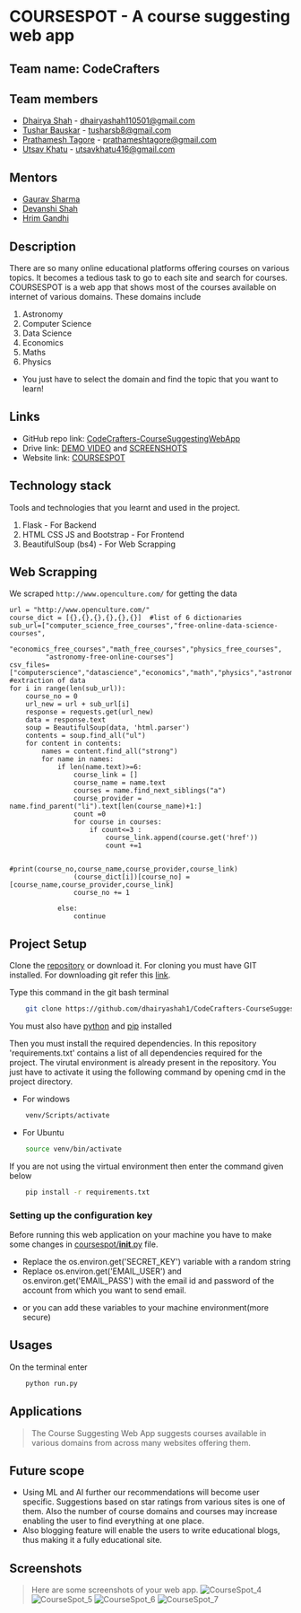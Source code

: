 # COURSESPOT - A course suggesting web app

## Team name: CodeCrafters

## Team members
* [Dhairya Shah](https://github.com/dhairyashah1) - dhairyashah110501@gmail.com
* [Tushar Bauskar](https://github.com/tusharb12-hash) - tusharsb8@gmail.com
* [Prathamesh Tagore](https://github.com/meshtag) - prathameshtagore@gmail.com
* [Utsav Khatu](https://github.com/utsavk28) - utsavkhatu416@gmail.com

## Mentors
* [Gaurav Sharma](https://github.com/Leovaldez42)
* [Devanshi Shah](https://github.com/Devanshi1500)
* [Hrim Gandhi](https://github.com/hrimG)

## Description
There are so many online educational platforms offering courses on various topics. It becomes a tedious task to go to each site and search for courses. COURSESPOT is a web app that shows most of the courses available on internet of various domains. These domains include
1. Astronomy 
2. Computer Science
3. Data Science
4. Economics
5. Maths
6. Physics

* You just have to select the domain and find the topic that you want to learn!

## Links
* GitHub repo link: [CodeCrafters-CourseSuggestingWebApp](https://github.com/dhairyashah1/CodeCrafters-CourseSuggestingWebApp)
* Drive link: [DEMO VIDEO](https://drive.google.com/file/d/1ZHcTog-5BTn41gTJkB6yAp1o6ARrfOn-/view?usp=sharing) and [SCREENSHOTS](https://drive.google.com/drive/folders/1EVDGG7TJdLYeWVfu_MmEzeDiW7QFqz2u)
* Website link: [COURSESPOT](https://coursespot.herokuapp.com)


## Technology stack

Tools and technologies that you learnt and used in the project.

1. Flask - For Backend
2. HTML CSS JS and Bootstrap - For Frontend
3. BeautifulSoup (bs4) - For Web Scrapping



## Web Scrapping

We scraped ```http://www.openculture.com/``` for getting the data


    url = "http://www.openculture.com/"
    course_dict = [{},{},{},{},{},{}]  #list of 6 dictionaries
    sub_url=["computer_science_free_courses","free-online-data-science-courses",
             "economics_free_courses","math_free_courses","physics_free_courses",
             "astronomy-free-online-courses"]
    csv_files=["computerscience","datascience","economics","math","physics","astronomy"]
    #extraction of data
    for i in range(len(sub_url)):
        course_no = 0
        url_new = url + sub_url[i]
        response = requests.get(url_new)
        data = response.text
        soup = BeautifulSoup(data, 'html.parser')
        contents = soup.find_all("ul")
        for content in contents:
            names = content.find_all("strong")
            for name in names:
                if len(name.text)>=6:
                    course_link = []
                    course_name = name.text
                    courses = name.find_next_siblings("a")
                    course_provider = name.find_parent("li").text[len(course_name)+1:]
                    count =0
                    for course in courses:
                        if count<=3 :
                            course_link.append(course.get('href'))
                            count +=1

                    #print(course_no,course_name,course_provider,course_link)
                    (course_dict[i])[course_no] = [course_name,course_provider,course_link]
                    course_no += 1

                else:
                    continue 

## Project Setup
Clone the [repository](https://github.com/dhairyashah1/CodeCrafters-CourseSuggestingWebApp) or download it. For cloning you must have GIT installed. For downloading git refer this [link](https://git-scm.com/downloads).

Type this command in the git bash terminal
```bash
    git clone https://github.com/dhairyashah1/CodeCrafters-CourseSuggestingWebApp
```

You must also have [python](https://www.python.org/downloads/) and [pip](https://pip.pypa.io/en/stable/installing/) installed

Then you must install the required dependencies. In this repository 'requirements.txt' contains a list of all dependencies required for the project.
The virutal environment is already present in the repository. You just have to activate it using the following command by opening cmd in the project directory.
* For windows
```bash
    venv/Scripts/activate
```
* For Ubuntu
```bash
    source venv/bin/activate
```
If you are not using the virtual environment then enter the command given below
```bash
    pip install -r requirements.txt
```

### Setting up the configuration key
Before running this web application on your machine you have to make some changes in [coursespot/__init__.py](coursespot/__init__.py) file.
* Replace the os.environ.get('SECRET_KEY') variable with a random string
* Replace os.environ.get('EMAIL_USER') and os.environ.get('EMAIL_PASS') with the email id and password of the account from which you want to send email.

+ or you can add these variables to your machine environment(more secure)


## Usages
On the terminal enter

```bash
    python run.py
```

## Applications
>The Course Suggesting Web App suggests courses available in various domains from across many websites offering them.

## Future scope
* Using ML and AI further our recommendations will become user specific. Suggestions based on star ratings from various sites is one of them. Also the number of course domains and courses may increase enabling the user to find everything at one place.
* Also blogging feature will enable the users to write educational blogs, thus making it a fully educational site.

## Screenshots
>Here are some screenshots of your web app.
![**CourseSpot_4**](https://github.com/dhairyashah1/CodeCrafters-CourseSuggestingWebApp/blob/master/coursespot/screenshots/CourseSpot_4.PNG)
![**CourseSpot_5**](https://github.com/dhairyashah1/CodeCrafters-CourseSuggestingWebApp/blob/master/coursespot/screenshots/CourseSpot_5.PNG)
![**CourseSpot_6**](https://github.com/dhairyashah1/CodeCrafters-CourseSuggestingWebApp/blob/master/coursespot/screenshots/CourseSpot_6.PNG)
![**CourseSpot_7**](https://github.com/dhairyashah1/CodeCrafters-CourseSuggestingWebApp/blob/master/coursespot/screenshots/CourseSpot_7.PNG)

